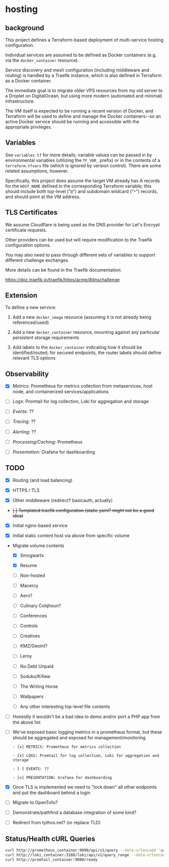 # hosting

## background

This project defines a Terraform-based deployment of multi-service hosting configuration.

Individual services are assumed to be defined as Docker containers (e.g. via the `docker_container` resource).

Service discovery and mesh configuration (including middleware and routing) is handled by a Traefik instance, which is also defined in Terraform as a Docker container.

The immediate goal is to migrate older VPS resources from my old server to a Droplet on DigitalOcean, but using more modern (automated and minimal) infrastructure.

The VM itself is expected to be running a recent version of Docker, and Terraform will be used to define and manage the Docker containers--so an active Docker service should be running and accessible with the appropriate privileges.

## Variables

See `variables.tf` for more details; variable values can be passed in by environmental variables (utilizing the `TF_VAR_` prefix) or in the contents of a `terraform.tfvars` file (which is ignored by version control). There are some related assumptions, however.

Specifically, this project does assume the target VM already has A records for the `HOST_NAME` defined in the corresponding Terraform variable; this should include both top-level ("`@`") and subdomain wildcard ("`*`") records, and should point at the VM address.

## TLS Certificates

We assume Cloudflare is being used as the DNS provider for Let's Encrypt certificate requests.

Other providers can be used but will require modification to the Traefik configuration options.

You may also need to pass through different sets of variables to support different challenge exchanges.

More details can be found in the Traefik documentation:

https://doc.traefik.io/traefik/https/acme/#dnschallenge

## Extension

To define a new service:

1. Add a new `docker_image` resource (assuming it is not already being referenced/used)

1. Add a new `docker_container` resource, mounting against any particular persistent storage requirements

1. Add labels to the `docker_container` indicating how it should be identified/routed; for secured endpoints, the router labels should define relevant TLS options

## Observability

- [x] *Metrics*: Prometheus for metrics collection from metaservices, host node, and containerized services/applications

- [ ] *Logs*: Promtail for log collection, Loki for aggregation and storage

- [ ] *Events*: ??

- [ ] *Tracing*: ??

- [ ] *Alerting*: ??

- [ ] *Processing/Caching*: Prometheus

- [ ] *Presentation*: Grafana for dashboarding

## TODO

- [x] Routing (and load balancing)

- [x] HTTPS / TLS

- [x] Other middleware (redirect? basicauth, actually)

- ~~[ ] Templated traefik configuration (static yaml? might not be a good idea)~~

- [x] Initial nginx-based service

- [x] Initial static content host via above from specific volume

- Migrate volume contents

  - [x] Smogwarts
   
  - [x] Resume

  - [ ] Non-hosted

  - [ ] Macercy

  - [ ] Aero?

  - [ ] Culinary Colqhoun?

  - [ ] Conferences

  - [ ] Controls

  - [ ] Creatives

  - [ ] KMZ/Geoint?

  - [ ] Leroy

  - [ ] No Debt Unpaid

  - [ ] Soduko/Kifiew

  - [ ] The Writing Horse

  - [ ] Wallpapers

  - [ ] Any other interesting top-level file contents

- [ ] Honestly it wouldn't be a bad idea to demo and/or port a PHP app from the above list  

- [ ] We've exposed basic logging metrics in a prometheus format, but these should be aggregated and exposed for management/monitoring

      - [x] METRICS: Prometheus for metrics collection

      - [x] LOGS: Promtail for log collection, Loki for aggregation and storage

      - [ ] EVENTS: ??

      - [x] PRESENTATION: Grafana for dashboarding

- [x] Once TLS is implemented we need to "lock down" all other endpoints and put the dashboard behind a login

- [ ] Migrate to OpenTofu?

- [ ] Demonstrate/pathfind a database integration of some kind?

- [ ] Redirect from tythos.net? (or replace TLD)

## Status/Health cURL Queries

```sh
curl http://prometheus_container:9090/api/v1/query --data-urlencode 'query=up{job="prometheus"}'
curl http://loki_container:3100/loki/api/v1/query_range --data-urlencode 'query={job="containers"}' --data-urlencode 'since=5m'
curl http://promtail_container:9080/ready
```
